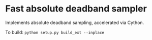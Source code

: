 # Fast absolute deadband sampler

Implements absolute deadband sampling, accelerated via Cython.

To build:
`python setup.py build_ext --inplace`

